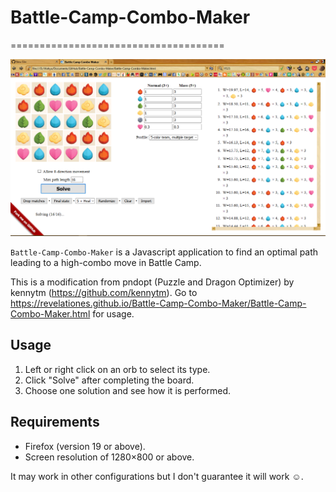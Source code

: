 ﻿# Battle-Camp-Combo-Maker
=====================================

![Screenshot](screenshot.png)

`Battle-Camp-Combo-Maker` is a Javascript application to find an optimal path leading to a high-combo move in Battle Camp.

This is a modification from pndopt (Puzzle and Dragon Optimizer) by kennytm (https://github.com/kennytm). Go to https://revelationes.github.io/Battle-Camp-Combo-Maker/Battle-Camp-Combo-Maker.html for usage.

Usage
-----

1. Left or right click on an orb to select its type.
2. Click "Solve" after completing the board.
3. Choose one solution and see how it is performed.

Requirements
------------

* Firefox (version 19 or above).
* Screen resolution of 1280×800 or above.

It may work in other configurations but I don't guarantee it will work ☺.


